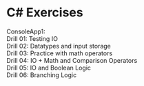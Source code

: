 # C# Exercises

ConsoleApp1:  
Drill 01: Testing IO  
Drill 02: Datatypes and input storage  
Drill 03: Practice with math operators  
Drill 04: IO + Math and Comparison Operators  
Drill 05: IO and Boolean Logic  
Drill 06: Branching Logic  
